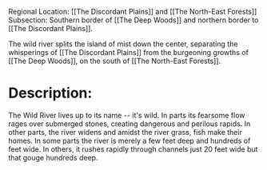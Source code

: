 Regional Location: [[The Discordant Plains]] and [[The North-East Forests]]
Subsection: Southern border of [[The Deep Woods]] and northern border to [[The Discordant Plains]]. 

The wild river splits the island of mist down the center, separating the whisperings of [[The Discordant Plains]] from the burgeoning growths of [[The Deep Woods]], on the south of [[The North-East Forests]]. 
# Description:
The Wild River lives up to its name -- it's wild. In parts its fearsome flow rages over submerged stones, creating dangerous and perilous rapids. In other parts, the river widens and amidst the river grass, fish make their homes. In some parts the river is merely a few feet deep and hundreds of feet wide. In others, it rushes rapidly through channels just 20 feet wide but that gouge hundreds deep. 